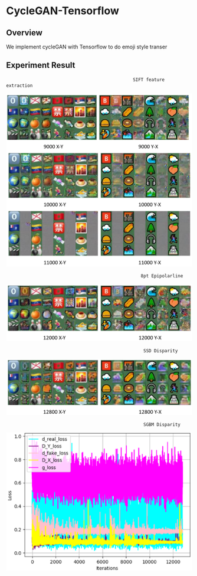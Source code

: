 # CycleGAN-Tensorflow
## Overview
We implement cycleGAN with Tensorflow to do emoji style transer

## Experiment Result
                                                    SIFT feature extraction
![image1](./images/1.PNG)

                                                       8pt Epipolarline
![image2](./images/2.PNG)

                                                        SSD Disparity
![image3](./images/3.PNG)

                                                        SGBM Disparity
![image4](./images/4.PNG)
